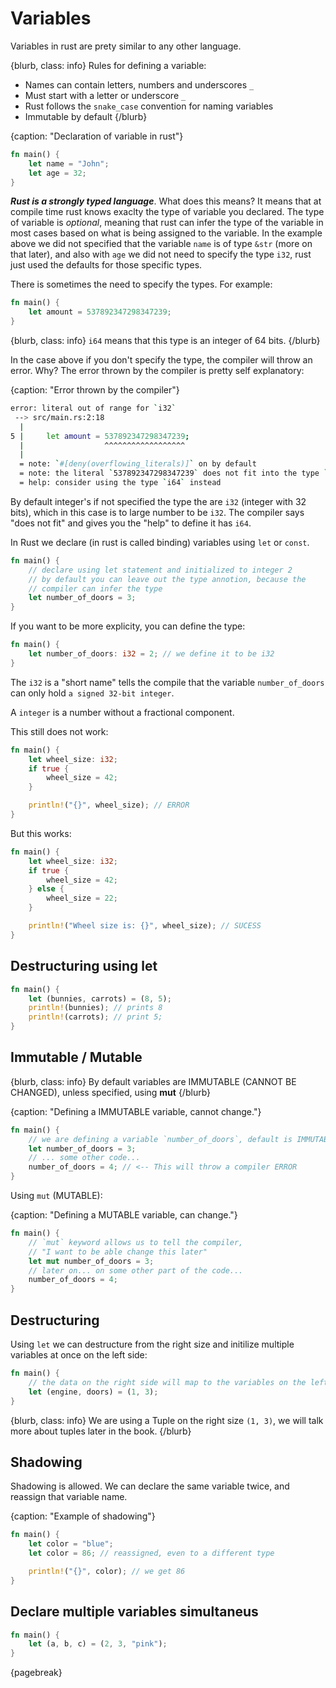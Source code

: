 # Variables

Variables in rust are prety similar to any other language.

{blurb, class: info}
Rules for defining a variable:

* Names can contain letters, numbers and underscores `_`
* Must start with a letter or underscore `_`
* Rust follows the `snake_case` convention for naming variables
* Immutable by default
{/blurb}

{caption: "Declaration of variable in rust"}
```rust
fn main() {
    let name = "John";
    let age = 32;
}
```

***Rust is a strongly typed language***. What does this means? It means that at compile time rust knows exaclty the type of variable you declared. The type of variable is _optional_, meaning that rust can infer the type of the variable in most cases based on what is being assigned to the variable. In the example above we did not specified that the variable `name` is of type `&str` (more on that later), and also with `age` we did not need to specify the type `i32`, rust just used the defaults for those specific types.

There is sometimes the need to specify the types. For example:

```rust
fn main() {
    let amount = 537892347298347239;
}
```

{blurb, class: info}
`i64` means that this type is an integer of 64 bits.
{/blurb}

In the case above if you don't specify the type, the compiler will throw an error. Why? The error thrown by the compiler is pretty self explanatory:

{caption: "Error thrown by the compiler"}
```bash
error: literal out of range for `i32`
 --> src/main.rs:2:18
  |
5 |     let amount = 537892347298347239;
  |                  ^^^^^^^^^^^^^^^^^^
  |
  = note: `#[deny(overflowing_literals)]` on by default
  = note: the literal `537892347298347239` does not fit into the type `i32` whose range is `-2147483648..=2147483647`
  = help: consider using the type `i64` instead
```

 By default integer's if not specified the type the are `i32` (integer with 32 bits), which in this case is to large number to be `i32`. The compiler says "does not fit" and gives you the "help" to define it has `i64`.

In Rust we declare (in rust is called binding) variables using `let` or `const`.

```rust
fn main() {
	// declare using let statement and initialized to integer 2
	// by default you can leave out the type annotion, because the
	// compiler can infer the type
	let number_of_doors = 3;
}
```

If you want to be more explicity, you can define the type:

```rust
fn main() {
	let number_of_doors: i32 = 2; // we define it to be i32
}
```

The `i32` is a "short name" tells the compile that the variable `number_of_doors` can only hold `a signed 32-bit integer`.

A `integer` is a number without a fractional component.

This still does not work:

```rust
fn main() {
	let wheel_size: i32;
	if true {
		wheel_size = 42;
	}

	println!("{}", wheel_size); // ERROR
}
```

But this works:

```rust
fn main() {
	let wheel_size: i32;
	if true {
		wheel_size = 42;
	} else {
		wheel_size = 22;
	}

	println!("Wheel size is: {}", wheel_size); // SUCESS
}
```

## Destructuring using let

```rust
fn main() {
	let (bunnies, carrots) = (8, 5);
	println!(bunnies); // prints 8
	println!(carrots); // print 5;
}
```

## Immutable / Mutable

{blurb, class: info}
By default variables are IMMUTABLE (CANNOT BE CHANGED), unless specified, using **mut**
{/blurb}

{caption: "Defining a IMMUTABLE variable, cannot change."}
```rust
fn main() {
	// we are defining a variable `number_of_doors`, default is IMMUTABLE
	let number_of_doors = 3;
	// ... some other code...
	number_of_doors = 4; // <-- This will throw a compiler ERROR
}
```

Using `mut` (MUTABLE):

{caption: "Defining a MUTABLE variable, can change."}
```rust
fn main() {
	// `mut` keyword allows us to tell the compiler,
	// "I want to be able change this later"
	let mut number_of_doors = 3;
	// later on... on some other part of the code...
	number_of_doors = 4;
}
```

## Destructuring

Using `let` we can destructure from the right size and initilize multiple variables at once on the left side:

```rust
fn main() {
	// the data on the right side will map to the variables on the left side.
	let (engine, doors) = (1, 3);
}
```

{blurb, class: info}
We are using a Tuple on the right size `(1, 3)`, we will talk more about tuples later in the book.
{/blurb}

## Shadowing

Shadowing is allowed. We can declare the same variable twice, and reassign that variable name.

{caption: "Example of shadowing"}
```rust
fn main() {
    let color = "blue";
    let color = 86; // reassigned, even to a different type

    println!("{}", color); // we get 86
}
```

## Declare multiple variables simultaneus

```rust
fn main() {
	let (a, b, c) = (2, 3, "pink");
}
```

{pagebreak}

